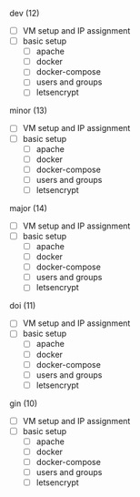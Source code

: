 dev (12)
-[ ] VM setup and IP assignment
-[ ] basic setup
    -[ ] apache
    -[ ] docker
    -[ ] docker-compose
    -[ ] users and groups
    -[ ] letsencrypt

minor (13)
-[ ] VM setup and IP assignment
-[ ] basic setup
    -[ ] apache
    -[ ] docker
    -[ ] docker-compose
    -[ ] users and groups
    -[ ] letsencrypt

major (14)
-[ ] VM setup and IP assignment
-[ ] basic setup
    -[ ] apache
    -[ ] docker
    -[ ] docker-compose
    -[ ] users and groups
    -[ ] letsencrypt

doi (11)
-[ ] VM setup and IP assignment
-[ ] basic setup
    -[ ] apache
    -[ ] docker
    -[ ] docker-compose
    -[ ] users and groups
    -[ ] letsencrypt

gin (10)
-[ ] VM setup and IP assignment
-[ ] basic setup
    -[ ] apache
    -[ ] docker
    -[ ] docker-compose
    -[ ] users and groups
    -[ ] letsencrypt
